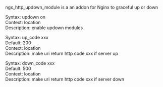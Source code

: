 ngx_http_updown_module is a an addon for Nginx to graceful up or down

Syntax: updown on        
Context: location        
Description: enable updown modules

Syntax: up_code xxx      
Default: 200       
Context: location        
Description: make uri return http code xxx if server up

Syntax: down_code xxx    
Default: 500       
Context: location       
Description: make uri return http code xxx if server down
